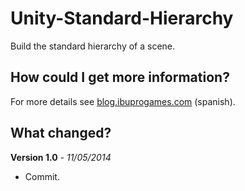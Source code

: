 Unity-Standard-Hierarchy
==============

Build the standard hierarchy of a scene.

How could I get more information?
--------------
For more details see [blog.ibuprogames.com](http://blog.ibuprogames.com/2014/05/02/la-importancia-de-llamarse-organizado) (spanish).

What changed?
--------------
**Version 1.0** *- 11/05/2014*
* Commit.

